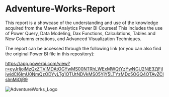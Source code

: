 # Adventure-Works-Report
This report is a showcase of the understanding and use of the knowledge acquired from the Maven Analytics Power BI Courses!
This includes the use of Power Query, Data Modeling, Dax Functions, Calculations, Tables and New Columns creations,  and Advanced Visualization Techniques.

The report can be accessed through the following link (or you can also find the original Power BI file in this repository):

https://app.powerbi.com/view?r=eyJrIjoiMzQxZTViMDAtOGYwMS00NTRhLWExMWQtYzYwNGU2NjE3ZjFjIiwidCI6ImU0NmQzODYyLTg1OTUtNDVkMS05YjY5LTYzMDc5OGQ4OTAyZCIsImMiOjR9



![AdventureWorks_Logo](https://user-images.githubusercontent.com/98331818/152269660-1cbaef94-40f7-4da3-908a-0c2e96d08e93.png)
